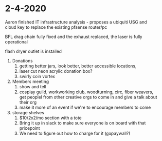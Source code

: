 # 2-4-2020

Aaron finished IT infrastructure analysis - proposes a ubiquiti USG and cloud key to replace the existing pfsense router/pc

BFL drag chain fully fixed and the exhaust replaced, the laser is fully operational

flash dryer outlet is installed

1. Donations
   1. getting better jars, look better, better accessible locations, 
   2. laser cut neon acrylic donation box?
   3. swirly coin vortex
2. Members meeting
   1. show and tell
   2. cosplay guild, workworking club, woodturning, circ, fiber weavers, get peoplel from other creative orgs to come in and give a talk about their org
   3. make it more of an event if we're to encourage members to come
3. storage shelves
   1. $10/2x2/mo section with a tote
   2. Bring it up in slack to make sure everyone is on board with that pricepoint
   3. We need to figure out how to charge for it \(gopaywall?\)



